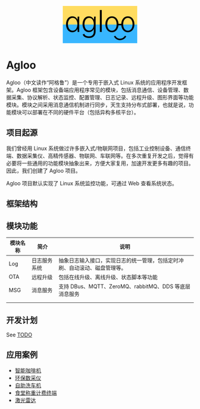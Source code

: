 <p align="center">
<img src="docs/images/agloo_400x200.png" width="200" >
</p>


# Agloo

Agloo（中文读作“阿格鲁”）是一个专用于嵌入式 Linux 系统的应用程序开发框架。Agloo 框架包含设备端应用程序常见的模块，包括消息通信、设备管理、数据采集、协议解析、状态监控、配置管理、日志记录、远程升级、图形界面等功能模块。模块之间采用消息通信机制进行同步，天生支持分布式部署，也就是说，功能模块可以部署在不同的硬件平台（包括异构多核平台）。

## 项目起源

我们曾经用 Linux 系统做过许多嵌入式/物联网项目，包括工业控制设备、通信终端、数据采集仪、高精传感器、物联网、车联网等。在多次重复开发之后，觉得有必要将一些通用的功能模块抽象出来，方便大家复用，加速开发更多有趣的项目。因此，我们创建了 Agloo 项目。

Agloo 项目默认实现了 Linux 系统监控功能，可通过 Web 查看系统状态。

## 框架结构



## 模块功能

| 模块名称 | 简介         | 说明                                                         |
| -------- | ------------ | ------------------------------------------------------------ |
| Log      | 日志服务系统 | 抽象日志输入接口，实现日志的统一管理，包括定时冲刷、自动滚动、磁盘管理等。 |
| OTA      | 远程升级     | 包括在线升级、离线升级、状态脚本等功能                       |
| MSG      | 消息服务     | 支持 DBus、MQTT、ZeroMQ、rabbitMQ、DDS 等底层消息服务        |
|          |              |                                                              |
|          |              |                                                              |




## 开发计划

See [TODO](TODO.md)



## 应用案例

- [智能咖啡机]()
- [环保数采仪]()
- [自助洗车机]()
- [食堂称重计费终端]()
- [激光雷达](https://github.com/luhuadong/LidarApp)

